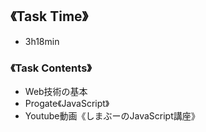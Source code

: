 ## 《Task Time》  
- 3h18min

### 《Task Contents》
- Web技術の基本
- Progate《JavaScript》
- Youtube動画《しまぶーのJavaScript講座》
